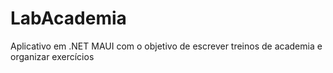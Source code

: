 # LabAcademia
Aplicativo em .NET MAUI com o objetivo de escrever treinos de academia e organizar exercícios
